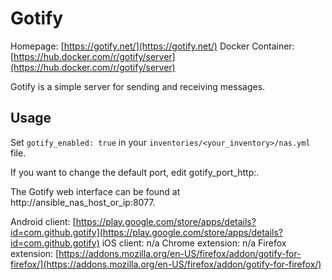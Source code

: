 
# Gotify

Homepage: [https://gotify.net/](https://gotify.net/)
Docker Container: [https://hub.docker.com/r/gotify/server](https://hub.docker.com/r/gotify/server)

Gotify is a simple server for sending and receiving messages.

## Usage

Set `gotify_enabled: true` in your `inventories/<your_inventory>/nas.yml` file.

If you want to change the default port, edit gotify_port_http:.

The Gotify web interface can be found at http://ansible_nas_host_or_ip:8077.

Android client: [https://play.google.com/store/apps/details?id=com.github.gotify](https://play.google.com/store/apps/details?id=com.github.gotify)
iOS client: n/a
Chrome extension: n/a
Firefox extension: [https://addons.mozilla.org/en-US/firefox/addon/gotify-for-firefox/](https://addons.mozilla.org/en-US/firefox/addon/gotify-for-firefox/)
